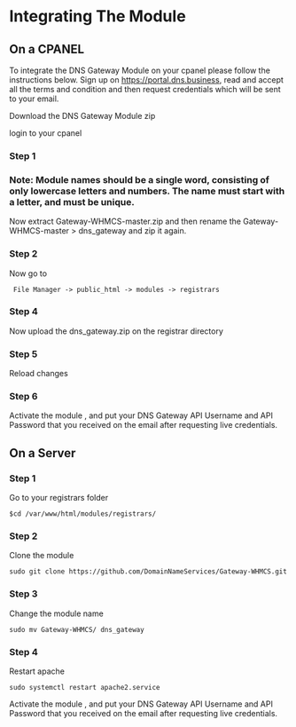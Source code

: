 # Integrating The Module

## On a CPANEL

To integrate the DNS Gateway Module on your cpanel please follow the instructions below.
Sign up on https://portal.dns.business, read and accept all the terms and condition and then request credentials which will be sent to your email.

Download the DNS Gateway Module zip

login to your cpanel

### Step 1

### Note: Module names should be a single word, consisting of only lowercase letters and numbers. The name must start with a letter, and must be unique.


Now extract Gateway-WHMCS-master.zip and then rename the Gateway-WHMCS-master > dns_gateway and zip it again.


### Step 2

Now go to
```
 File Manager -> public_html -> modules -> registrars
```

### Step 4

Now upload the dns_gateway.zip on the registrar directory

### Step 5 

Reload changes

### Step 6

Activate the module , and put your DNS Gateway API Username and API Password that you received on the email after requesting live credentials.


## On a Server

### Step 1 

Go to your registrars folder
```
$cd /var/www/html/modules/registrars/
```
### Step 2

Clone the module
```
sudo git clone https://github.com/DomainNameServices/Gateway-WHMCS.git
```
### Step 3

Change the module name
```
sudo mv Gateway-WHMCS/ dns_gateway
```
### Step 4

Restart apache 
```
sudo systemctl restart apache2.service
```

Activate the module , and put your DNS Gateway API Username and API Password that you received on the email after requesting live credentials.

